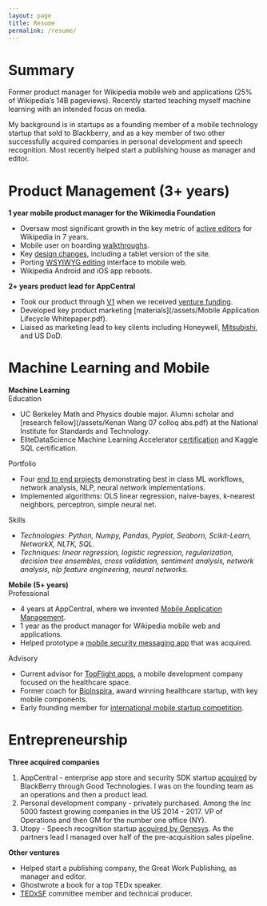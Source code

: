 ```yaml
---
layout: page
title: Resume
permalink: /resume/
---
```

<h1>Summary</h1>

Former product manager for Wikipedia mobile web and applications (25% of Wikipedia’s 14B pageviews). Recently started teaching myself machine learning with an intended focus on media.  

My background is in startups as a founding member of a mobile technology startup that sold to Blackberry, and as a key member of two other successfully acquired companies in personal development and speech recognition. Most recently helped start a publishing house as manager and editor.

<h1>Product Management (3+ years)</h1>

**1 year mobile product manager for the Wikimedia Foundation**  
* Oversaw most significant growth in the key metric of [active editors](/assets/excerpt_Mobile_Contributions_Quarterly_Review_10-2013.pdf) for Wikipedia in 7 years.  
* Mobile user on boarding [walkthroughs](https://blog.wikimedia.org/2013/12/11/wikimedia-foundation-report-november-2013/#Mobile).  
* Key [design changes](https://designatwikipedia.tumblr.com/post/62048718932/thoughts-on-humanizing-wikipedia-for-the-mobile), including a tablet version of the site.  
* Porting [WSYIWYG editing](/assets/excerpt_Mobile_Web_&_App_Quarterly_Review_02-2014.pdf) interface to mobile web.   
* Wikipedia Android and iOS app reboots.  

**2+ years product lead for AppCentral**  
* Took our product through [V1](https://www.prnewswire.com/news-releases/quickly-easily-securely-deploy-your-enterprise-apps-with-appcentral-v10-98012829.html) when we received [venture funding](https://www.brv.com/app-central).  
* Developed key product marketing [materials](/assets/Mobile Application Lifecycle Whitepaper.pdf).  
* Liaised as marketing lead to key clients including Honeywell, [Mitsubishi](/assets/Case-Study-Mitsubishi-120622.pdf), and US DoD.  

<h1>Machine Learning and Mobile</h1>

**Machine Learning**  
Education  
* UC Berkeley Math and Physics double major. Alumni scholar and [research fellow](/assets/Kenan Wang 07 colloq abs.pdf) at the National Institute for Standards and Technology.  
* EliteDataScience Machine Learning Accelerator [certification](https://www.credential.net/610t031f) and Kaggle SQL certification.  

Portfolio  
* Four [end to end projects](/organized_portfolio/) demonstrating best in class ML workflows, network analysis, NLP, neural network implementations.  
* Implemented algorithms: OLS linear regression, naive-bayes, k-nearest neighbors, perceptron, simple neural net.  

Skills  
* *Technologies: Python, Numpy, Pandas, Pyplot, Seaborn, Scikit-Learn, NetworkX, NLTK, SQL.*
* *Techniques: linear regression, logistic regression, regularization, decision tree ensembles, cross validation, sentiment analysis, network analysis, nlp feature engineering, neural networks.*  

**Mobile (5+ years)**  
Professional  
* 4 years at AppCentral, where we invented [Mobile Application Management](https://en.wikipedia.org/wiki/Mobile_application_management).  
* 1 year as the product manager for Wikipedia mobile web and applications.  
* Helped prototype a [mobile security messaging app](https://www.prweb.com/releases/2010/01/prweb3437544.htm) that was acquired.

Advisory  
* Current advisor for [TopFlight apps](https://topflightapps.com/), a mobile development company focused on the healthcare space.  
* Former coach for [BioInspira](http://www.bioinspira.com/), award winning healthcare startup, with key mobile components.  
* Early founding member for [international mobile startup competition](https://www.prnewswire.co.uk/news-releases/bmic-holds-first-university-mobile-challenge-at-the-gsma-mobile-world-congress-2011-156461255.html).  


<h1>Entrepreneurship</h1>

**Three acquired companies**
1. AppCentral - enterprise app store and security SDK startup [acquired](https://www.prnewswire.com/news-releases/good-technology-signs-agreement-to-acquire-appcentral-inc-172231601.html) by BlackBerry through Good Technologies. I was on the founding team as an operations and then a product lead.
2. Personal development company - privately purchased. Among the Inc 5000 fastest growing companies in the US 2014 - 2017. VP of Operations and then GM for the number one office (NY).
3. Utopy - Speech recognition startup [acquired by Genesys](https://www.gartner.com/en/documents/2557316/genesys-new-ownership-and-its-acquisition-of-utopy-and-a). As the partners lead I managed over half of the pre-acquisition sales pipeline.  

**Other ventures**
* Helped start a publishing company, the Great Work Publishing, as manager and editor.  
* Ghostwrote a book for a top TEDx speaker.  
* [TEDxSF](https://www.ted.com/tedx/events/1817) committee member and technical producer.  
